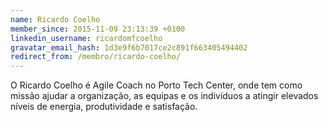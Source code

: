 ```yaml
---
name: Ricardo Coelho
member_since: 2015-11-09 23:13:39 +0100
linkedin_username: ricardomfcoelho
gravatar_email_hash: 1d3e9f6b7017ce2c891f663405494402
redirect_from: /membro/ricardo-coelho/
---
```

O Ricardo Coelho é Agile Coach no Porto Tech Center, onde tem como missão ajudar a organização, as equipas e os indivíduos a atingir elevados níveis de energia, produtividade e satisfação.

